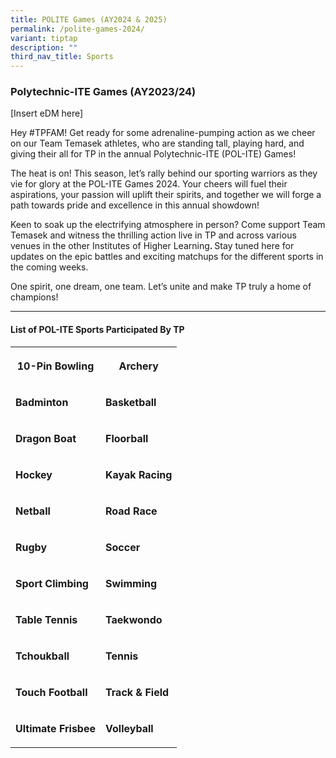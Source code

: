 ```yaml
---
title: POLITE Games (AY2024 & 2025)
permalink: /polite-games-2024/
variant: tiptap
description: ""
third_nav_title: Sports
---
```

<h3><strong>Polytechnic-ITE Games (AY2023/24)</strong></h3>
<p>[Insert eDM here]</p>
<p>Hey #TPFAM! Get ready for some adrenaline-pumping action as we cheer on
our Team Temasek athletes, who are standing tall, playing hard, and giving
their all for TP in the annual Polytechnic-ITE (POL-ITE) Games!</p>
<p>The heat is on! This season, let’s rally behind our sporting warriors
as they vie for glory at the POL-ITE Games 2024. Your cheers will fuel
their aspirations, your passion will uplift their spirits, and together
we will forge a path towards pride and excellence in this annual showdown!</p>
<p>Keen to soak up the electrifying atmosphere in person? Come support Team
Temasek and witness the thrilling action live in TP and across various
venues in the other Institutes of Higher Learning<strong>. </strong>Stay
tuned here for updates on the epic battles and exciting matchups for the
different sports in the coming weeks.</p>
<p>One spirit, one dream, one team. Let’s unite and make TP truly a home
of champions!</p>
<hr>
<h4><strong>List of POL-ITE Sports Participated By TP</strong></h4>
<table style="minWidth: 50px">
<colgroup>
<col>
<col>
</colgroup>
<tbody>
<tr>
<th rowspan="1" colspan="1">
<p><strong>10-Pin Bowling</strong>
</p>
</th>
<th rowspan="1" colspan="1">
<p>Archery</p>
</th>
</tr>
<tr>
<td rowspan="1" colspan="1">
<p><strong>Badminton</strong>
</p>
</td>
<td rowspan="1" colspan="1">
<p><strong>Basketball</strong>
</p>
</td>
</tr>
<tr>
<td rowspan="1" colspan="1">
<p><strong>Dragon Boat</strong>
</p>
</td>
<td rowspan="1" colspan="1">
<p><strong>Floorball</strong>
</p>
</td>
</tr>
<tr>
<td rowspan="1" colspan="1">
<p><strong>Hockey</strong>
</p>
</td>
<td rowspan="1" colspan="1">
<p><strong>Kayak Racing</strong>
</p>
</td>
</tr>
<tr>
<td rowspan="1" colspan="1">
<p><strong>Netball</strong>
</p>
</td>
<td rowspan="1" colspan="1">
<p><strong>Road Race</strong>
</p>
</td>
</tr>
<tr>
<td rowspan="1" colspan="1">
<p><strong>Rugby</strong>
</p>
</td>
<td rowspan="1" colspan="1">
<p><strong>Soccer</strong>
</p>
</td>
</tr>
<tr>
<td rowspan="1" colspan="1">
<p><strong>Sport Climbing</strong>
</p>
</td>
<td rowspan="1" colspan="1">
<p><strong>Swimming</strong>
</p>
</td>
</tr>
<tr>
<td rowspan="1" colspan="1">
<p><strong>Table Tennis</strong>
</p>
</td>
<td rowspan="1" colspan="1">
<p><strong>Taekwondo</strong>
</p>
</td>
</tr>
<tr>
<td rowspan="1" colspan="1">
<p><strong>Tchoukball</strong>
</p>
</td>
<td rowspan="1" colspan="1">
<p><strong>Tennis</strong>
</p>
</td>
</tr>
<tr>
<td rowspan="1" colspan="1">
<p><strong>Touch Football</strong>
</p>
</td>
<td rowspan="1" colspan="1">
<p><strong>Track &amp; Field</strong>
</p>
</td>
</tr>
<tr>
<td rowspan="1" colspan="1">
<p><strong>Ultimate Frisbee</strong>
</p>
</td>
<td rowspan="1" colspan="1">
<p><strong>Volleyball</strong>
</p>
</td>
</tr>
</tbody>
</table>
<p></p>